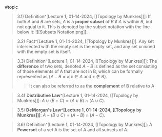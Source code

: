 #topic

>3.1) Definition^[Lecture 1, 01-14-2024, [[Topology by Munkres]]]: If both *A* and *B* are sets, *A* is a **proper subset** of *B* if *A* is within *B*, but not equal to it. This is denoted by the subset notation with the line below it: ![[Subsets Notation.png]].

>3.2) Fact^[Lecture 1, 01-14-2024, [[Topology by Munkres]]]: Any set intersected with the empty set is the empty set, and any set unioned with the empty set is itself.

>3.3) Definition^[Lecture 1, 01-14-2024, [[Topology by Munkres]]]: The **difference** of two sets, denoted $A - B$ is defined as the set consisting of those elements of A that are not in B, which can be formally represented as $\{A - B = x | x \in A \text{ and } x \not \in B\}$.
>>It can also be referred to as the **complement** of B relative to A

>3.4) **Distributive Law**^[Lecture 1, 01-14-2024, [[Topology by Munkres]]]: $A \cup (B \cap C) = (A \cup B) \cap ( A \cup C)$.

>3.5) **DeMorgan's Law^[Lecture 1, 01-14-2024, [[Topology by Munkres]]]**: $A - (B \cup C) = (A-B) \cap (A-C)$.

>3.6) Definition^[Lecture 1, 01-14-2024, [[Topology by Munkres]]]: A **Powerset** of a set A is the set of A and all subsets of A.